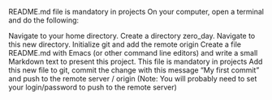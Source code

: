 README.md file is mandatory in projects
On your computer, open a terminal and do the following:

Navigate to your home directory. Create a directory zero_day. Navigate to this new directory. Initialize git and add the remote origin
Create a file README.md with Emacs (or other command line editors) and write a small Markdown text to present this project. This file is mandatory in projects
Add this new file to git, commit the change with this message “My first commit” and push to the remote server / origin (Note: You will probably need to set your login/password to push to the remote server)
